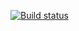 [![Build status](https://ci.appveyor.com/api/projects/status/humv49bs5gl4qngn?svg=true)](https://ci.appveyor.com/project/DmitrievDA9733156/aqa-homework-2-2)